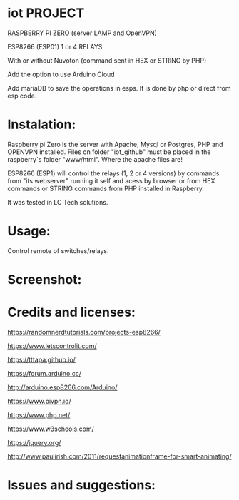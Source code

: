 # iot PROJECT
RASPBERRY PI ZERO (server LAMP and OpenVPN)

ESP8266 (ESP01) 1 or 4 RELAYS

With or without Nuvoton (command sent in HEX or STRING by PHP)

Add the option to use Arduino Cloud

Add mariaDB to save the operations in esps. It is done by php or direct from esp code.


# Instalation:
  Raspberry pi Zero is the server with Apache, Mysql or Postgres, PHP and OPENVPN installed. 
  Files on folder "iot_github" must be placed in the raspberry´s folder "www/html". Where the apache files are!  
  
  ESP8266 (ESP1) will control the relays (1, 2 or 4 versions) by commands from "its webserver" running it self and acess by browser or from HEX commands or STRING commands from PHP installed in Raspberry.
  
  It was tested in LC Tech solutions.

# Usage:
  Control remote of switches/relays.
  
# Screenshot:

# Credits and licenses:
https://randomnerdtutorials.com/projects-esp8266/

https://www.letscontrolit.com/

https://tttapa.github.io/

https://forum.arduino.cc/

http://arduino.esp8266.com/Arduino/

https://www.pivpn.io/

https://www.php.net/

https://www.w3schools.com/

https://jquery.org/

http://www.paulirish.com/2011/requestanimationframe-for-smart-animating/

# Issues and suggestions:
